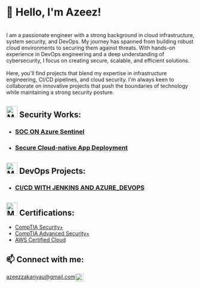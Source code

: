 <h1>👋 Hello, I'm Azeez!</h1> 
<br>
I am a passionate engineer with a strong background in cloud infrastructure, system security, and DevOps. My journey has spanned from building robust cloud environments to securing them against threats. With hands-on experience in DevOps engineering and a deep understanding of cybersecurity, I focus on creating secure, scalable, and efficient solutions.</br>
<br>
Here, you'll find projects that blend my expertise in infrastructure engineering, CI/CD pipelines, and cloud security. I'm always keen to collaborate on innovative projects that push the boundaries of technology while maintaining a strong security posture.


<!---<br/><a href="https://github.com/azak00">DevOps</a> + </a><a href="https://github.com/azak00"> Cybersecurity Engineer</a></h1> -->

<h2><img src="https://github.com/azak00/azak00/assets/26345001/c790c4b1-a879-4599-a681-a0e79c335455" alt="MarineGEO circle logo" style="height: 30px; width:30px;"/> Security Works:</h2> 

+ <h3><a href="https://github.com/azak00/SOC-WITH-SIEM">SOC ON Azure Sentinel</a></h3>
+ <h3><a href="https://github.com/azak00/cloud-infra-for-cloud-app">Secure Cloud-native App Deployment</a></h3>


<h2><img src="https://github.com/azak00/azak00/assets/26345001/8d184cd4-df38-46fa-ae3b-2d1c93d93ffc" alt="MarineGEO circle logo" style="height: 30px; width:30px;"/> DevOps Projects:</h2>

+ <h3><a href="https://github.com/azak00/CI-CD_WITH_JENKINS_AND_AZURE_DEVOPS">CI/CD WITH JENKINS AND AZURE_DEVOPS</a></h3>

<h2><img src="https://github.com/azak00/azak00/assets/26345001/6e5ae7af-69f9-48aa-88bb-2971da5a8cc2" alt="MarineGEO circle logo" style="height: 35px; width:30px;"/> Certifications:</h2>

- [CompTIA Security+](https://www.credly.com/badges/05958354-21c1-442f-b29e-1939ac345041)
- [CompTIA Advanced Security+](https://www.credly.com/badges/3ef1f5ea-74bc-4e7e-817a-d2e4db537c01)
- [AWS Certified Cloud](https://www.credly.com/badges/949ebbe5-d5b8-461e-a56a-0c2b9cc40647)      

<h2>📫 Connect with me:</h2>

  <span style="float: left;">azeezzakariyau@gmail.com</span>
  
[<img align="left" alt="Azak | LinkedIn" width="22px" src="https://cdn.jsdelivr.net/npm/simple-icons@v3/icons/linkedin.svg" />][linkedin]

 [linkedin]: https://www.linkedin.com/in/azeez-zakariyau-33214a73/


<!--
<h2>🤳 Connect with me:</h2>

 <img align="left" alt="Azeez | Twitter" width="22px" src="https://cdn.jsdelivr.net/npm/simple-icons@v3/icons/twitter.svg" />
 <img align="left" alt="Azeez | LinkedIn" width="22px" src="https://cdn.jsdelivr.net/npm/simple-icons@v3/icons/linkedin.svg" />



<!--
**joshmadakor1/joshmadakor1** is a ✨ _special_ ✨ repository because its `README.md` (this file) appears on your GitHub profile.

Here are some ideas to get you started:

- 🔭 I’m currently working on ...
- 🌱 I’m currently learning ...
- 👯 I’m looking to collaborate on ...
- 🤔 I’m looking for help with ...
- 💬 Ask me about ...
- 📫 How to reach me: ...
- 😄 Pronouns: ...
- ⚡ Fun fact: ...
-->

